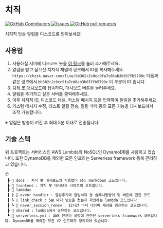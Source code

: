 # 치직

<p>
    <a href="https://github.com/junah201/chzzk-discord-bot/graphs/contributors">
        <img alt="GitHub Contributors" src="https://img.shields.io/github/contributors/junah201/chzzk-discord-bot" />
    </a>
    <a href="https://github.com/junah201/chzzk-discord-bot/issues">
        <img alt="Issues" src="https://img.shields.io/github/issues/junah201/chzzk-discord-bot?color=0088ff" />
    </a>
    <a href="https://github.com/junah201/chzzk-discord-bot/pulls">
        <img alt="GitHub pull requests" src="https://img.shields.io/github/issues-pr/junah201/chzzk-discord-bot?color=0088ff" />
    </a>
</p>

치지직 방송 알림을 디스코드로 받아보세요!

## 사용법

1. 사용하실 서버에 디스코드 봇을 [이 링크](https://api.chzzk.junah.dev/invite)를 눌러 추가해주세요.
2. 알림을 받고 싶으신 치치직 채널의 링크에서 ID를 복사해주세요. `https://chzzk.naver.com/live/bb382c2c0cc9fa7c86ab3b037fb5799c` 다음과 같은 링크에서 `bb382c2c0cc9fa7c86ab3b037fb5799c` 이 부분이 ID 입니다.
3. [치직 봇 대시보드](https://chzzk.junah.dev)에 접속하여, 대시보드 버튼을 눌러주세요.
4. 알림을 추가하고 싶은 서버를 클릭해주세요.
5. 이후 치지직 ID, 디스코드 채널, 커스텀 메시지 등을 입력하여 알림을 추가해주세요.
6. 커스텀 메시지 수정, 테스트 알림 전송, 알림 삭제 등의 모든 기능을 대시보드에서 조작 가능합니다.

※ 알림은 방송이 켜진 후 최대 5분 이내로 전송됩니다.

## 기술 스택

위 프로젝트는 서버리스인 AWS Lambda와 NoSQL인 DynamoDB를 사용하고 있습니다. 또한 DynamoDB를 제외한 모든 인프라는 Serverless framework 통해 관리하고 있습니다.

```
📦
 ┣ 📂 docs : 치직 봇 대시보드의 사용법이 담긴 markdown 코드입니다.
 ┣ 📂 frontend : 치직 봇 대시보드 사이트의 코드입니다.
 ┣ 📂 lambdas
 ┃ ┣ 📂 event_handler : 알림추가와 알림삭제 등 슬래시명령어 및 버튼에 관한 코드
 ┃ ┗ 📂 link_check : 5분 마다 방송을 켰는지 확인하는 lambda 코드입니다.
 ┃ ┗ 📂 naver_session_renew : 12시간 마다 네이버 세션을 갱신하는 코드입니다.
 ┣ 📂 shared : lambda에서 공유하는 코드입니다.
 ┗ 📜 serverless.yml : AWS 인프라 설정에 관련된 serverless framework 코드입니다. DynamoDB를 제외한 모든 V2 인프라가 정의되어 있습니다.
```
